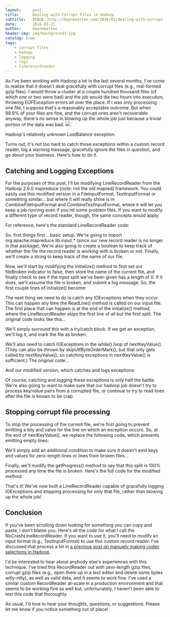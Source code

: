 ```yaml
---
layout:     post
title:      Dealing with Corrupt Files in Hadoop
subtitle:   转载自：http://daynebatten.com/2016/03/dealing-with-corrupt-or-blank-files-in-hadoop/
date:       2016-03-21
author:     daynebatten
header-img: img/background3.jpg
catalog: true
tags:
    - corrupt files
    - hadoop
    - logging
    - logs
    - linerecordreader
---
```


As I've been working with Hadoop a lot in the last several months, I've come to realize that it doesn't deal gracefully with corrupt files (e.g., mal-formed gzip files). I would throw a cluster at a couple hundred thousand files (of which one or two were bad) and the job would die two hours into execution, throwing EOFException errors all over the place. If I was only processing one file, I suppose that's a reasonably acceptable outcome. But when 99.9% of your files are fine, and the corrupt ones aren't recoverable anyway, there's no sense in blowing up the whole job just because a trivial portion of the data was bad.
![](http://daynebatten.com/wp-content/uploads/2016/01/elephant_fail.gif)


Hadoop's relatively unknown LostBalance exception.

Turns out, it's not too hard to catch those exceptions within a custom record reader, log a warning message, gracefully ignore the files in question, and go about your business. Here's how to do it.

## Catching and Logging Exceptions

For the purposes of this post, I'll be modifying LineRecordReader from the Hadoop 2.6.0 mapreduce (note: not the old mapred) framework. You could easily use this modified version in a FileInputFormat, TextInputFormat or something similar... but where it will really shine is in CombineFileInputFormat and CombineTextInputFormat, where it will let you keep a job running even if you hit some problem files. If you want to modify a different type of record reader, though, the same concepts would apply.

For reference, here's the standard LineRecordReader code:

So, first things first... basic setup. We're going to import org.apache.mapreduce.lib.input.* (since our new record reader is no longer in that package). We're also going to create a boolean to keep track of whether the file the record reader is working with is broken or not. Finally, we'll create a string to keep track of the name of our file.

Now, we'll start by modifying the initialize() method to first set our fileBroken indicator to false, then store the name of the current file, and finally check to see if the input split we've been given has a length of 0. If it does, we'll assume the file is broken, and submit a log message. So, the first couple lines of initialize() become:

The next thing we need to do is catch any IOExceptions when they occur. This can happen any time the ReadLine() method is called on our input file. The first place that can happen is at the end of the initialize() method, where the LineRecordReader skips the first line of all but the first split. The original code looks like this...

We'll simply surround this with a try/catch block. If we get an exception, we'll log it, and mark the file as broken.

We'll also need to catch IOExceptions in the while() loop of nextKeyValue(). (They can also be thrown by skipUtfByteOrderMark(), but that only gets called by nextKeyValue(), so catching exceptions in nextKeyValue() is sufficient.) The original code...

And our modified version, which catches and logs exceptions:

Of course, catching and logging these exceptions is only half the battle. We're also going to want to make sure that our hadoop job doesn't try to process key/value pairs from a corrupted file, or continue to try to read lines after the file is known to be crap.

## Stopping corrupt file processing

To stop the processing of the current file, we're first going to prevent emitting a key and value for the line on which an exception occurs. So, at the end of nextKeyValue(), we replace the following code, which prevents emitting empty lines:

We'll simply add an additional condition to make sure it doesn't emit keys and values for zero-length lines *or* lines from broken files...

Finally, we'll modify the getProgress() method to say that this split is 100% processed any time the file is broken. Here's the full code for the modified method:

That's it! We've now built a LineRecordReader capable of gracefully logging IOExceptions and stopping processing for only that file, rather than blowing up the whole job!

## Conclusion

If you've been scrolling down looking for something you can copy and paste, I don't blame you. Here's all the code for what I call the NoCrashLineRecordReader. If you want to use it, you'll need to modify an input format (e.g., TextInputFormat) to use this custom record reader. I've discussed that process a bit in [a previous post on manually making codec selections in Hadoop](http://daynebatten.com/2015/11/override-hadoop-compression-codec-file-extension).

I'd be interested to hear about anybody else's experiences with this technique. I've tried this RecordReader out with zero-length gzip files, corrupt gzip files (e.g., open them up in a text editor and delete some bytes willy-nilly), as well as valid data, and it seems to work fine. I've used a similar custom RecordReader at-scale in a production environment and that seems to be working fine as well but, unfortunately, I haven't been able to test this code that thoroughly.

As usual, I'd love to hear your thoughts, questions, or suggestions. Please let me know if you notice something out of place!

